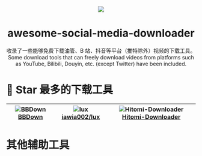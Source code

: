 <div align="center">
  <image src="https://telegraph-image.pages.dev/file/8ac10bda46c21942a3550.png"></image>
</div>
<h1 align="center">awesome-social-media-downloader </h1>
<p align="center">收录了一些能够免费下载油管、B 站、抖音等平台（推特除外）视频的下载工具。</br>Some download tools that can freely download videos from platforms such as YouTube, Bilibili, Douyin, etc. (except Twitter) have been included.  </p>


# 🌟 Star 最多的下载工具

| ![BBDown](https://socialify.git.ci/nilaoda/BBDown/image?description=1&forks=1&issues=1&language=1&name=1&owner=1&pulls=1&stargazers=1&theme=Light) [BBDown](https://github.com/nilaoda/BBDown)   | ![lux](https://socialify.git.ci/iawia002/lux/image?description=1&forks=1&issues=1&language=1&name=1&owner=1&pulls=1&stargazers=1&theme=Light)[iawia002/lux](https://github.com/iawia002/lux)| ![Hitomi-Downloader](https://socialify.git.ci/KurtBestor/Hitomi-Downloader/image?description=1&forks=1&issues=1&language=1&name=1&owner=1&pulls=1&stargazers=1&theme=Light)[Hitomi-Downloader](https://github.com/KurtBestor/Hitomi-Downloader)|
| :---:         |     :---:      |    :---: |




# 其他辅助工具


